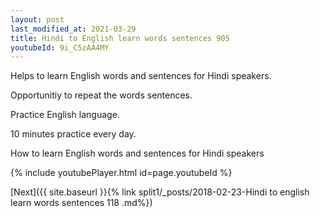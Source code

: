 ```yaml
---
layout: post
last_modified_at: 2021-03-29
title: Hindi to English learn words sentences 905 
youtubeId: 9i_C5zAA4MY
---
```

 
 
Helps to learn English words and sentences for Hindi speakers.

Opportunitiy to repeat the words sentences. 

Practice English language. 
 
10 minutes practice every day. 
 
How to learn English words and sentences for Hindi speakers 
 
{% include youtubePlayer.html id=page.youtubeId %}
 
 
[Next]({{ site.baseurl }}{% link  split1/_posts/2018-02-23-Hindi to english learn words sentences 118 .md%})
 
